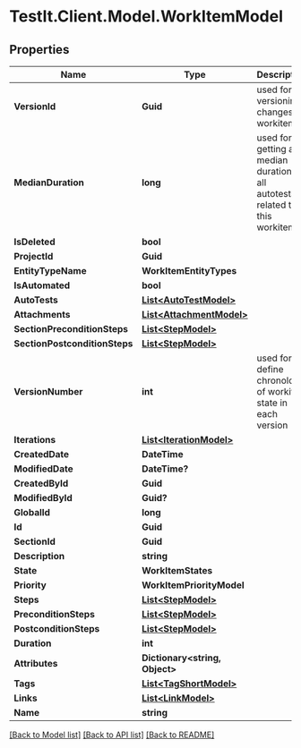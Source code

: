 # TestIt.Client.Model.WorkItemModel

## Properties

Name | Type | Description | Notes
------------ | ------------- | ------------- | -------------
**VersionId** | **Guid** | used for versioning changes in workitem | [optional] 
**MedianDuration** | **long** | used for getting a median duration of all autotests related to this workitem | [optional] 
**IsDeleted** | **bool** |  | [optional] 
**ProjectId** | **Guid** |  | [optional] 
**EntityTypeName** | **WorkItemEntityTypes** |  | 
**IsAutomated** | **bool** |  | [optional] 
**AutoTests** | [**List&lt;AutoTestModel&gt;**](AutoTestModel.md) |  | [optional] 
**Attachments** | [**List&lt;AttachmentModel&gt;**](AttachmentModel.md) |  | [optional] 
**SectionPreconditionSteps** | [**List&lt;StepModel&gt;**](StepModel.md) |  | [optional] 
**SectionPostconditionSteps** | [**List&lt;StepModel&gt;**](StepModel.md) |  | [optional] 
**VersionNumber** | **int** | used for define chronology of workitem state in each version | [optional] 
**Iterations** | [**List&lt;IterationModel&gt;**](IterationModel.md) |  | [optional] 
**CreatedDate** | **DateTime** |  | [optional] 
**ModifiedDate** | **DateTime?** |  | [optional] 
**CreatedById** | **Guid** |  | [optional] 
**ModifiedById** | **Guid?** |  | [optional] 
**GlobalId** | **long** |  | [optional] 
**Id** | **Guid** |  | [optional] 
**SectionId** | **Guid** |  | [optional] 
**Description** | **string** |  | [optional] 
**State** | **WorkItemStates** |  | 
**Priority** | **WorkItemPriorityModel** |  | 
**Steps** | [**List&lt;StepModel&gt;**](StepModel.md) |  | 
**PreconditionSteps** | [**List&lt;StepModel&gt;**](StepModel.md) |  | 
**PostconditionSteps** | [**List&lt;StepModel&gt;**](StepModel.md) |  | 
**Duration** | **int** |  | [optional] 
**Attributes** | **Dictionary&lt;string, Object&gt;** |  | 
**Tags** | [**List&lt;TagShortModel&gt;**](TagShortModel.md) |  | 
**Links** | [**List&lt;LinkModel&gt;**](LinkModel.md) |  | 
**Name** | **string** |  | 

[[Back to Model list]](../README.md#documentation-for-models) [[Back to API list]](../README.md#documentation-for-api-endpoints) [[Back to README]](../README.md)

